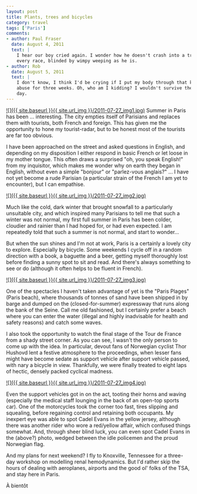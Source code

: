 ```yaml
---
layout: post
title: Plants, trees and bicycles
category: travel
tags: ['Paris']
comments:
- author: Paul Fraser
  date: August 4, 2011
  text: |
    I hear our boy cried again. I wonder how he doesn't crash into a tree
    every race, blinded by wimpy weeping as he is.
- author: Rob
  date: August 5, 2011
  text: |
    I don't know, I think I'd be crying if I put my body through that kind of
    abuse for three weeks. Oh, who am I kidding? I wouldn't survive the first
    day.
---
```


[![]({{ site.baseurl }}{{ site.url_img }}/2011-07-27_img1.jpg)](
https://photos.app.goo.gl/FmUkMfQKVRmGjCjs7)
Summer in Paris has been ... interesting.
The city empties itself of Parisians and replaces them with tourists, both
French and foreign.
This has given me the opportunity to hone my tourist-radar, but to be honest
most of the tourists are far too obvious.

I have been approached on the street and asked questions in English, and
depending on my disposition I either respond in basic French or let loose in
my mother tongue.
This often draws a surprised "oh, you speak English!"
from my inquisitor, which makes me wonder why on earth they began in English,
without even a simple "bonjour" or "parlez-vous anglais?" ... I have not yet
become a rude Parisian (a particular strain of the French I am yet to
encounter), but I can empathise.

[![]({{ site.baseurl }}{{ site.url_img }}/2011-07-27_img2.jpg)](
https://photos.app.goo.gl/PN7UxeLDbNJLda788)

Much like the cold, dark winter that brought snowfall to a particularly
unsuitable city, and which inspired many Parisians to tell me that such a
winter was not normal, my first full summer in Paris has been colder, cloudier
and rainier than I had hoped for, or had even expected.
I am repeatedly told that such a summer is not normal, and start to wonder...

But when the sun shines and I'm not at work, Paris is a certainly a lovely
city to explore.
Especially by bicycle.
Some weekends I cycle off in a random direction with a book, a baguette and a
beer, getting myself thoroughly lost before finding a sunny spot to sit and
read.
And there's always something to see or do (although it often helps to be
fluent in French).

[![]({{ site.baseurl }}{{ site.url_img }}/2011-07-27_img3.jpg)](
https://photos.app.goo.gl/zRY6QCgxZhAYkqFv8)

One of the spectacles I haven't taken advantage of yet is the "Paris Plages"
(Paris beach), where thousands of tonnes of sand have been shipped in by barge
and dumped on the (closed-for-summer) expressway that runs along the bank of
the Seine.
Call me old fashioned, but I certainly prefer a beach where you can enter the
water (illegal and highly inadvisable for health and safety reasons) and catch
some waves.

I also took the opportunity to watch the final stage of the Tour de France
from a shady street corner.
As you can see, I wasn't the only person to come up with the idea.
In particular, devout fans of Norwegian cyclist Thor Hushovd lent a festive
atmosphere to the proceedings, when lesser fans might have become sedate as
support vehicle after support vehicle passed, with nary a bicycle in view.
Thankfully, we were finally treated to eight laps of hectic, densely packed
cyclical madness.

[![]({{ site.baseurl }}{{ site.url_img }}/2011-07-27_img4.jpg)](
https://photos.app.goo.gl/Bxb7JTBby2JXGcHQ7)

Even the support vehicles got in on the act, tooting their horns and waving
(especially the medical staff lounging in the back of an open-top sports car).
One of the motorcycles took the corner too fast, tires slipping and squealing,
before regaining control and retaining both occupants.
My inexpert eye was able to spot Cadel Evans in the yellow jersey, although
there was another rider who wore a red/yellow affair, which confused things
somewhat.
And, through sheer blind luck, you can even spot Cadel Evans in the (above?)
photo, wedged between the idle policemen and the proud Norwegian flag.

And my plans for next weekend?
I fly to Knoxville, Tennessee for a three-day workshop on modelling renal
hemodynamics.
But I'd rather skip the hours of dealing with aeroplanes, airports and the
good ol' folks of the TSA, and stay here in Paris.

À bientôt

